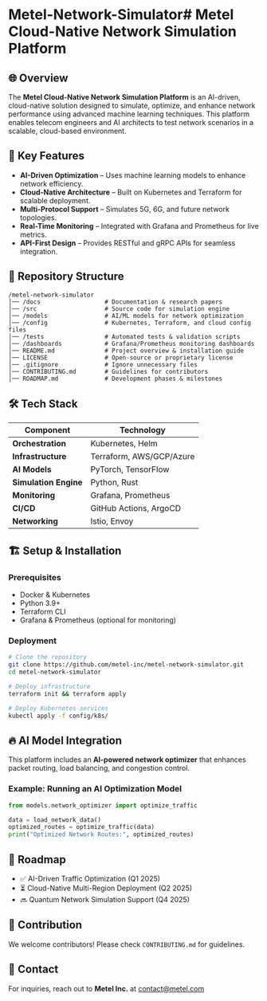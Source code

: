 # Metel-Network-Simulator# Metel Cloud-Native Network Simulation Platform

## 🌐 Overview
The **Metel Cloud-Native Network Simulation Platform** is an AI-driven, cloud-native solution designed to simulate, optimize, and enhance network performance using advanced machine learning techniques. This platform enables telecom engineers and AI architects to test network scenarios in a scalable, cloud-based environment.

## 🚀 Key Features
- **AI-Driven Optimization** – Uses machine learning models to enhance network efficiency.
- **Cloud-Native Architecture** – Built on Kubernetes and Terraform for scalable deployment.
- **Multi-Protocol Support** – Simulates 5G, 6G, and future network topologies.
- **Real-Time Monitoring** – Integrated with Grafana and Prometheus for live metrics.
- **API-First Design** – Provides RESTful and gRPC APIs for seamless integration.

## 📁 Repository Structure
```
/metel-network-simulator
│── /docs                  # Documentation & research papers
│── /src                   # Source code for simulation engine
│── /models                # AI/ML models for network optimization
│── /config                # Kubernetes, Terraform, and cloud config files
│── /tests                 # Automated tests & validation scripts
│── /dashboards            # Grafana/Prometheus monitoring dashboards
│── README.md              # Project overview & installation guide
│── LICENSE                # Open-source or proprietary license
│── .gitignore             # Ignore unnecessary files
│── CONTRIBUTING.md        # Guidelines for contributors
│── ROADMAP.md             # Development phases & milestones
```

## 🛠️ Tech Stack
| Component            | Technology |
|----------------------|-----------|
| **Orchestration**    | Kubernetes, Helm |
| **Infrastructure**   | Terraform, AWS/GCP/Azure |
| **AI Models**       | PyTorch, TensorFlow |
| **Simulation Engine** | Python, Rust |
| **Monitoring**       | Grafana, Prometheus |
| **CI/CD**           | GitHub Actions, ArgoCD |
| **Networking**      | Istio, Envoy |

## 🏗️ Setup & Installation
### Prerequisites
- Docker & Kubernetes
- Python 3.9+
- Terraform CLI
- Grafana & Prometheus (optional for monitoring)

### Deployment
```sh
# Clone the repository
git clone https://github.com/metel-inc/metel-network-simulator.git
cd metel-network-simulator

# Deploy infrastructure
terraform init && terraform apply

# Deploy Kubernetes services
kubectl apply -f config/k8s/
```

## 🔥 AI Model Integration
This platform includes an **AI-powered network optimizer** that enhances packet routing, load balancing, and congestion control. 

### Example: Running an AI Optimization Model
```python
from models.network_optimizer import optimize_traffic

data = load_network_data()
optimized_routes = optimize_traffic(data)
print("Optimized Network Routes:", optimized_routes)
```

## 📌 Roadmap
- ✅ AI-Driven Traffic Optimization (Q1 2025)
- ⏳ Cloud-Native Multi-Region Deployment (Q2 2025)
- 🔜 Quantum Network Simulation Support (Q4 2025)

## 🤝 Contribution
We welcome contributors! Please check `CONTRIBUTING.md` for guidelines.

## 📩 Contact
For inquiries, reach out to **Metel Inc.** at contact@metel.com
